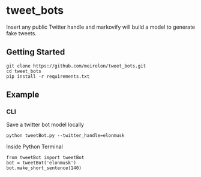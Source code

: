 # tweet_bots

Insert any public Twitter handle and markovify will build a model to generate fake tweets.

## Getting Started

```
git clone https://github.com/meirelon/tweet_bots.git
cd tweet_bots
pip install -r requirements.txt
```

## Example
### CLI
Save a twitter bot model locally
```
python tweetBot.py --twitter_handle=elonmusk
```
Inside Python Terminal
```
from tweetBot import tweetBot
bot = tweetBot('elonmusk')
bot.make_short_sentence(140)
```
